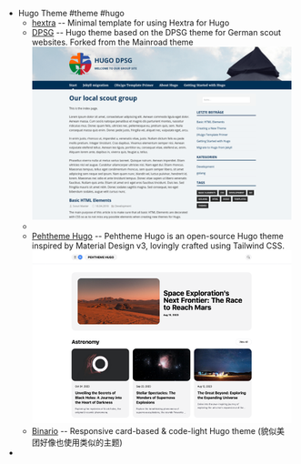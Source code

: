 - Hugo Theme #theme #hugo
	- [hextra](https://github.com/imfing/hextra-starter-template) -- Minimal template for using Hextra for Hugo
	- [DPSG](https://themes.gohugo.io/themes/hugo-dpsg/) -- Hugo theme based on the DPSG theme for German scout websites. Forked from the Mainroad theme
	  ![image.png](../assets/image_1719586546273_0.png)
	-
	- [Pehtheme Hugo](https://themes.gohugo.io/themes/pehtheme-hugo/) -- Pehtheme Hugo is an open-source Hugo theme inspired by Material Design v3, lovingly crafted using Tailwind CSS.
	  ![image.png](../assets/image_1719586663994_0.png)
	- [Binario](https://themes.gohugo.io/themes/binario/) -- Responsive card-based & code-light Hugo theme (貌似美团好像也使用类似的主题)
-